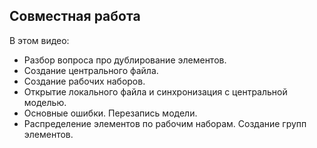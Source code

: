 ## Совместная работа

В этом видео:

- Разбор вопроса про дублирование элементов.
- Создание центрального файла.
- Создание рабочих наборов.
- Открытие локального файла и синхронизация с центральной моделью.
- Основные ошибки. Перезапись модели.
- Распределение элементов по рабочим наборам. Создание групп элементов.  

[](https://player.softculture.cc/embed/online/RPR/RPR_10.24.03_L3-1_Links._Coordinates)
